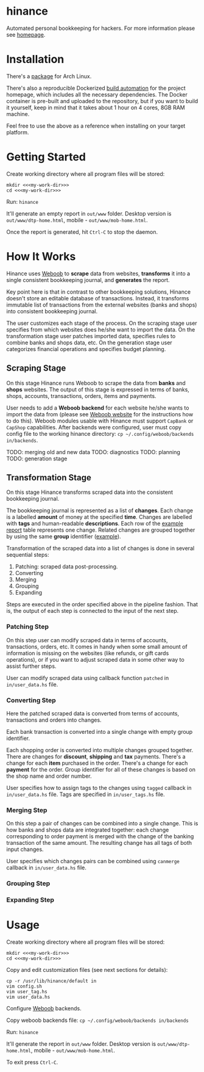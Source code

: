 # hinance

Automated personal bookkeeping for hackers.
For more information please see [homepage](http://www.hinance.org).

# Installation

There's a [package](https://aur.archlinux.org/packages/hinance) for Arch Linux.

There's also a reproducible Dockerized
[build automation](https://github.com/hinance/www) for the project homepage,
which includes all the necessary dependencies.
The Docker container is pre-built and uploaded to the repository, but if you
want to build it yourself, keep in mind that it takes about 1 hour on 4 cores,
8GB RAM machine.

Feel free to use the above as a reference when installing on your target
platform.

# Getting Started

Create working directory where all program files will be stored:
```
mkdir <<<my-work-dir>>>
cd <<<my-work-dir>>>
```

Run: `hinance`

It'll generate an empty report in `out/www` folder.
Desktop version is `out/www/dtp-home.html`, mobile - `out/www/mob-home.html`.

Once the report is generated, hit `Ctrl-C` to stop the daemon.

# How It Works

Hinance uses [Weboob](http://weboob.org) to **scrape** data from websites,
**transforms** it into a single consistent bookkeeping journal, and
**generates** the report.

Key point here is that in contrast to other bookkeeping solutions, Hinance
doesn't store an editable database of transactions.
Instead, it transforms immutable list of transactions from the external
websites (banks and shops) into consistent bookkeeping journal.

The user customizes each stage of the process.
On the scraping stage user specifies from which websites does he/she want to
import the data.
On the transformation stage user patches imported data, specifies rules to
combine banks and shops data, etc.
On the generation stage user categorizes financial operations and
specifies budget planning.

## Scraping Stage

On this stage Hinance runs Weboob to scrape the data from **banks** and
**shops** websites.
The output of this stage is expressed in terms of banks, shops, accounts,
transactions, orders, items and payments.

User needs to add a **Weboob backend** for each website he/she wants
to import the data from
(please see [Weboob website](http://weboob.org/modules) for the instructions
how to do this).
Weboob modules usable with Hinance must support `CapBank` or `CapShop`
capabilities.
After backends were configured, user must copy config file to the working
hinance directory: `cp ~/.config/weboob/backends in/backends`.

TODO: merging old and new data
TODO: diagnostics
TODO: planning
TODO: generation stage

## Transformation Stage

On this stage Hinance transforms scraped data into the consistent bookkeeping
journal.

The bookkeeping journal is represented as a list of **changes**.
Each change is a labelled **amount** of money at the specified **time**.
Changes are labelled with **tags** and human-readable **descriptions**.
Each row of the
[example report](http://www.hinance.org/examples/max/out/www/dtp-slice0-step5605201-ofs0-col15-cat4.html)
table represents one change.
Related changes are grouped together by using the same **group** identifier
([example](http://www.hinance.org/examples/max/out/www/dtp-group1062.html)).

Transformation of the scraped data into a list of changes is done in several
sequential steps:

1. Patching: scraped data post-processing.
2. Converting
3. Merging
4. Grouping
5. Expanding

Steps are executed in the order specified above in the pipeline fashion.
That is, the output of each step is connected to the input of the next step.

### Patching Step

On this step user can modify scraped data in terms of accounts, transactions,
orders, etc.
It comes in handy when some small amount of information is missing on the
websites (like refunds, or gift cards operations), or if you want to adjust
scraped data in some other way to assist further steps.

User can modify scraped data using callback function `patched` in
`in/user_data.hs` file.

### Converting Step

Here the patched scraped data is converted from terms of accounts, transactions
and orders into changes.

Each bank transaction is converted into a single change with empty group
identifier.

Each shopping order is converted into multiple changes grouped together.
There are changes for **discount**, **shipping** and **tax** payments.
There's a change for each **item** purchased in the order.
There's a change for each **payment** for the order.
Group identifier for all of these changes is based on the shop name and
order number.

User specifies how to assign tags to the changes using `tagged` callback in
`in/user_data.hs` file.
Tags are specified in `in/user_tags.hs` file.

### Merging Step

On this step a pair of changes can be combined into a single change.
This is how banks and shops data are integrated together:
each change corresponding to order payment is merged with the change
of the banking transaction of the same amount.
The resulting change has all tags of both input changes.

User specifies which changes pairs can be combined using `canmerge` callback
in `in/user_data.hs` file.

### Grouping Step

### Expanding Step

# Usage

Create working directory where all program files will be stored:
```
mkdir <<<my-work-dir>>>
cd <<<my-work-dir>>>
```

Copy and edit customization files (see next sections for details):
```
cp -r /usr/lib/hinance/default in
vim config.sh
vim user_tag.hs
vim user_data.hs
```

Configure [Weboob](http://weboob.org) backends.

Copy weboob backends file: `cp ~/.config/weboob/backends in/backends`

Run: `hinance`

It'll generate the report in `out/www` folder.
Desktop version is `out/www/dtp-home.html`, mobile - `out/www/mob-home.html`.

To exit press `Ctrl-C`.

